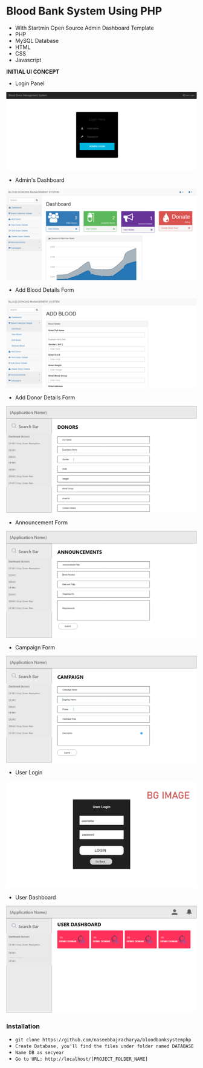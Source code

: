 # Blood Bank System Using PHP
- With Startmin Open Source Admin Dashboard Template
- PHP
- MySQL Database
- HTML
- CSS
- Javascript


**INITIAL UI CONCEPT**

- Login Panel

![](prototype1.png)

- Admin's Dashboard

![](prototype2.png)

- Add Blood Details Form

![](prototype6.png)

- Add Donor Details Form

![](dnr.jpg)

- Announcement Form

![](anc.jpg)

- Campaign Form

![](cpn.jpg)

- User Login

![](ul.png)

- User Dashboard

![](ud.png)


### Installation

- `git clone https://github.com/naseebbajracharya/bloodbanksystemphp`
- `Create Database, you'll find the files under folder named DATABASE`
- `Name DB as secyear`
- `Go to URL: http://localhost/[PROJECT_FOLDER_NAME]`